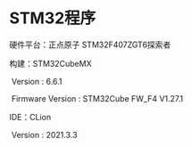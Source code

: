 # STM32程序

硬件平台：正点原子 STM32F407ZGT6探索者

构建：STM32CubeMX

​	Version : 6.6.1

​	Firmware Version : STM32Cube FW_F4 V1.27.1

IDE：CLion

​	Version : 2021.3.3

